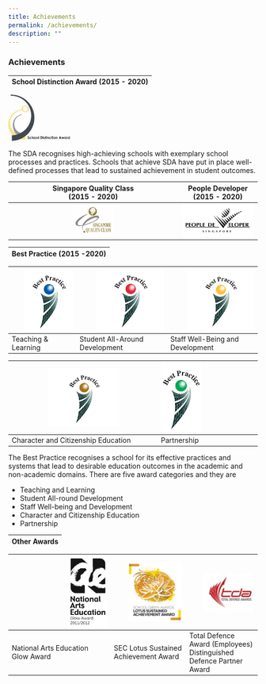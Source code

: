 ```yaml
---
title: Achievements
permalink: /achievements/
description: ""
---
```

### **Achievements**

| School Distinction Award (2015 - 2020) |
|:---:|

<img src="/images/sda.png" style="width:25%">

The SDA recognises high-achieving schools with exemplary school processes and practices. Schools that achieve SDA have put in place well-defined processes that lead to sustained achievement in student outcomes.

| Singapore Quality Class<br>(2015 - 2020) | People Developer<br>(2015 - 2020) |
|:---:|:---:|
|<img src="/images/SQC.jpg" style="width:25%"> | <img src="/images/pd.png" style="width:">|

| Best Practice (2015 -2020) |
|:---:|

| <img src="/images/achievement4.jpg" style="width:80%" align=right> | <img src="/images/achievement5.jpg" style="width:80%" align=right> | <img src="/images/achievement6.jpg" style="width:80%" align=right> | 
|---|---|---|
|Teaching & Learning	 |  Student All-Around Development | Staff Well-Being and Development |

| <img src="/images/achievement7.jpg" style="width:50%"> | <img src="/images/achievement8.jpg" style="width:43%" align=left> |
|---|---|
| Character and Citizenship Education | Partnership |


The Best Practice recognises a school for its effective practices and systems that lead to desirable education outcomes in the academic and non-academic domains. There are five award categories and they are

* Teaching and Learning
* Student All-round Development
* Staff Well-being and Development
* Character and Citizenship Education
* Partnership

| Other Awards |
|:---:|

| <img src="/images/achievement9.jpg" style="width:40%" align=right> | <img src="/images/achievement10.jpg" style="width:80%" align=right> | <img src="/images/achievement11.jpg" style="width:80%" align=right> | 
|---|---|---|
| National Arts Education <br> Glow Award	 |  SEC Lotus Sustained <br> Achievement Award | Total Defence Award (Employees) <br> Distinguished Defence Partner Award |